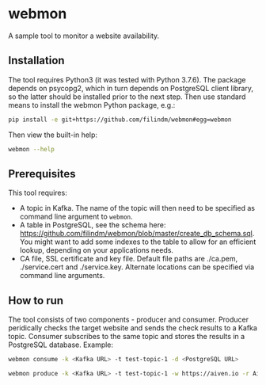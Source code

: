 # webmon
A sample tool to monitor a website availability.

## Installation
The tool requires Python3 (it was tested with Python 3.7.6).
The package depends on psycopg2, which in turn depends on PostgreSQL client library, so the latter should be installed prior to the next step.
Then use standard means to install the webmon Python package, e.g.:
```bash
pip install -e git+https://github.com/filindm/webmon#egg=webmon
```
Then view the built-in help:
```bash
webmon --help
```

## Prerequisites
This tool requires:
- A topic in Kafka. The name of the topic will then need to be specified as command line argument to `webmon`. 
- A table in PostgreSQL, see the schema here: https://github.com/filindm/webmon/blob/master/create_db_schema.sql. You might want to add some indexes to the table to allow for an efficient lookup, depending on your applications needs.
- CA file, SSL certificate and key file. Default file paths are ./ca.pem, ./service.cert and ./service.key. Alternate locations can be specified via command line arguments.

## How to run
The tool consists of two components - producer and consumer. 
Producer peridically checks the target website and sends the check results to a Kafka topic. 
Consumer subscribes to the same topic and stores the results in a PostgreSQL database.
Example:
```bash
webmon consume -k <Kafka URL> -t test-topic-1 -d <PostgreSQL URL>

webmon produce -k <Kafka URL> -t test-topic-1 -w https://aiven.io -r Aiven
```
